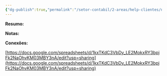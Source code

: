 ```yaml
---
{"dg-publish":true,"permalink":"/setor-contabil/2-areas/help-clientes/norte-acrilicos-ltda-444/","dgPassFrontmatter":true,"created":"2025-07-01T13:39:26.075-03:00","updated":"2025-07-01T13:40:09.674-03:00"}
---
```


**Resumo:**



**Notas:**




**Conexões:**

[https://docs.google.com/spreadsheets/d/1kxTKdC3VbDy_LE2MokxRY3bpjFk2NaOhvKM03MBY3nA/edit?usp=sharing](https://docs.google.com/spreadsheets/d/1kxTKdC3VbDy_LE2MokxRY3bpjFk2NaOhvKM03MBY3nA/edit?usp=sharing)

